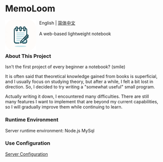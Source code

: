 # MemoLoom

<p>
  <img src="https://github.com/VanVodkaer/MemoLoom/blob/main/Logo.png?raw=true" alt="MemoLoom Logo" width="100" style="float: left; margin-right: 10px;"/>
  <span>English | <a href="https://github.com/VanVodkaer/MemoLoom/blob/main/README_zh-CN.md">简体中文</a></span>
  <br>
  <br>
  A web-based lightweight notebook
</p>
<br>

### About This Project

Isn't the first project of every beginner a notebook? (smile)

It is often said that theoretical knowledge gained from books is superficial, and I usually focus on studying theory, but after a while, I felt a bit lost in direction. So, I decided to try writing a "somewhat useful" small program.

Actually writing it down, I encountered many difficulties. There are still many features I want to implement that are beyond my current capabilities, so I will gradually improve them while continuing to learn.

### Runtime Environment

Server runtime environment: Node.js MySql

### Use Configuration

[Server Configuration](https://github.com/VanVodkaer/MemoLoom/blob/main/document/server.md)
